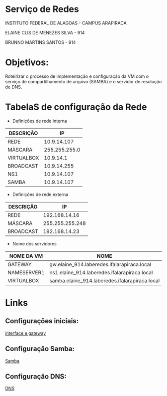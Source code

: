 # Serviço de Redes

INSTITUTO FEDERAL DE ALAGOAS - CAMPUS ARAPIRACA

ELAINE CLIS DE MENEZES SILVA - 914

BRUNNO MARTINS SANTOS - 914

# Objetivos:

Roteirizar o processo de implementação e configuração da VM com o serviço de compartilhamento de arquivo (SAMBA) e o servidor de resolução de DNS.

# TabelaS de configuração da Rede

- Definições de rede interna

| DESCRIÇÃO  |  IP  |
| ------------------- | ------------------- |
| REDE |  10.9.14.107 |
|  MÁSCARA |  255.255.255.0 |
| VIRTUALBOX | 10.9.14.1 |
|  BROADCAST |  10.9.14.255 |
|  NS1 |  10.9.14.107|
| SAMBA |  10.9.14.107 |


- Definições de rede externa

| DESCRIÇÃO  |  IP  |
| ------------------- | ------------------- |
| REDE |  192.168.14.16 |
|  MÁSCARA |  255.255.255.248 |
|  BROADCAST |  192.168.14.23 |


- Nome dos servidores


| NOME DA VM  |  NOME  |
| ------------------- | ------------------- |
| GATEWAY | gw.elaine_914.laberedes.ifalarapiraca.local |
|  NAMESERVER1 |  ns1.elaine_914.laberedes.ifalarapiraca.local |
| VIRTUALBOX |  samba.elaine_914.laberedes.ifalarapiraca.local |


# Links 

## Configurações iniciais:
[interface e gateway](https://github.com/NanyDesu/trab_sred/tree/main/Initial)
## Configuração Samba:
[Samba](https://github.com/NanyDesu/trab_sred/tree/main/SAMBA)
## Configuração DNS:
[DNS](https://github.com/NanyDesu/trab_sred/tree/main/DNS)
